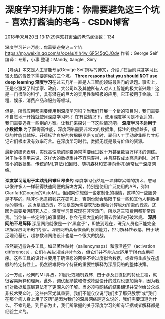 
# 深度学习并非万能：你需要避免这三个坑 - 喜欢打酱油的老鸟 - CSDN博客


2018年08月20日 13:17:29[喜欢打酱油的老鸟](https://me.csdn.net/weixin_42137700)阅读数：134


深度学习并非万能：你需要避免这三个坑
https://mp.weixin.qq.com/s/ocehuXIh4w_6R545gCJOdA
作者：George Seif
编译：专知，小事
整理：Mandy, Sanglei, Simy

【导读】本文是人工智能专家George Seif撰写的博文，介绍了在当前深度学习比较火热的情景下需要避免的三个坑。
**Three reasons that you should NOT use deep learning**
**深度学习**在过去几年一直是人工智能领域最热门的话题。事实上，正是它激发了科学家、政府、大公司以及其他所有人对人工智能的极大新兴趣！这是一门很酷的科学，具有潜在的巨大的实用性和积极的应用。它正被用于金融、工程、娱乐、消费产品和服务等领域。

但是，所有应用都需要使用到深度学习吗？当我们开展一个新的项目时，我们需要不自觉地一开始就使用深度学习吗？
在有些情况下，使用深度学习是不合适的，我们需要选择一些别的方案。让我们来探讨一下这些情况吧。
**深度学习不适用于小数据集**
为了获得高性能，深度网络需要非常大的数据集。标注的数据越多，模型的性能就越好。获得标注良好的数据既昂贵又耗时。雇佣人工手动收集图片并标记它们根本没有效率可言。在深度学习时代，数据无疑是最有价值的资源。

最新的研究表明，实现高性能的网络通常需要经过数十万甚至数百万样本的训练。对于许多应用来说，这样大的数据集并不容易获得，并且获取成本高且耗时。对于较小的数据集，传统的ML算法(如回归、随机森林和支持向量机)通常优于深度网络。

**深度学习运用于实践是困难且昂贵的**
深度学习仍然是一项非常尖端的技术。您可以像许多人一样获得快速简便的解决方案，特别是使用广泛使用的API，例如Clarifai和Google的AutoML。但如果你想做一些定制化的事情，这样的一些服务是不够的。除非你愿意把钱花在研究上，否则你就会局限于做一些和其他人稍微相似的事情。
这也是很昂贵，不仅是因为需要获取数据和计算能力所需的资源，还因为需要雇佣研究人员。深度学习研究现在非常热门，所以这三项费用都非常昂贵。当你做一些定制化的事情时，你会花费大量的时间去尝试和打破常规。
**深层网络不易解释**
深层网络就像是一个“黑盒子”，即使到现在，研究人员也不能完全理解深层网络的“内部”。深层网络具有很高的预测能力，但可解释性较低。由于缺乏理论基础，超参数和网络设计也是一个很大的挑战。

虽然最近有许多工具，如显著性映射（saliencymaps）和激活差异（activation differences），它们在某些领域非常有效，但它们并不能完全适用于所有应用程序。这些工具的设计主要用于确保您的网络不会过度拟合数据，或者将重点放在虚假的特定特性上。仍然很难将每个特征的重要性解释为深层网络的整体决策。

另一方面，经典的ML算法，如回归或随机森林，由于涉及到直接的特征工程，就很容易解释和理解。此外，调优超参数和修改模型设计的过程也更加简单，因为我们对数据和底层算法有了更深入的了解。当必须将网络的结果翻译并交付给公众或非技术受众时，这些内容尤其重要。我们不能仅仅说“我们卖了那只股票”或“我们在那个病人身上用了这药”是因为我们的深层网络是这么说的，我们需要知道为什么。不幸的是，到目前为止，我们所掌握的关于深度学习的所有证据或者解释都是经验主义的。​

